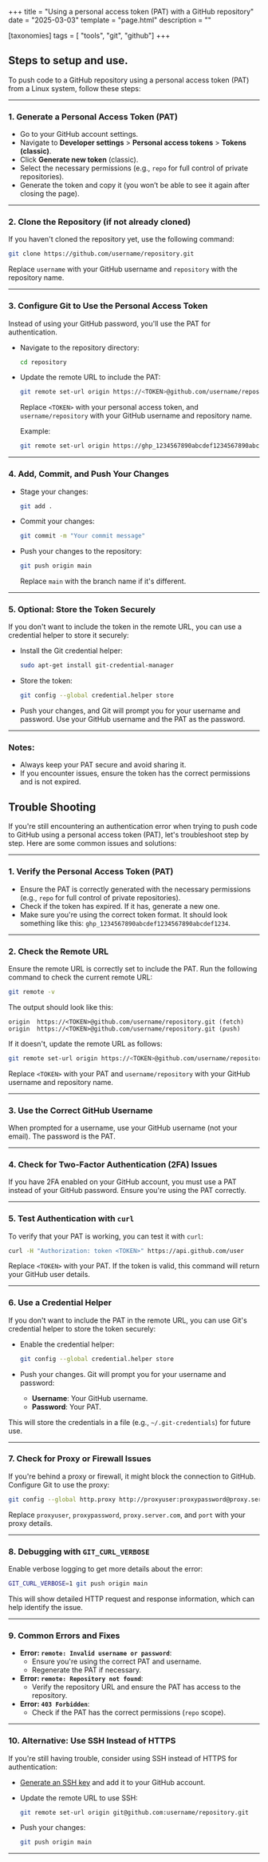 +++
title = "Using a personal access token (PAT) with a GitHub repository"
date = "2025-03-03"
template = "page.html"
description = ""

[taxonomies]
tags = [ "tools", "git", "github"]
+++ 

## Steps to setup and use.

To push code to a GitHub repository using a personal access token (PAT) from a Linux system, follow these steps:

---

### 1. **Generate a Personal Access Token (PAT)**
   - Go to your GitHub account settings.
   - Navigate to **Developer settings** > **Personal access tokens** > **Tokens (classic)**.
   - Click **Generate new token** (classic).
   - Select the necessary permissions (e.g., `repo` for full control of private repositories).
   - Generate the token and copy it (you won’t be able to see it again after closing the page).

---

### 2. **Clone the Repository (if not already cloned)**
   If you haven't cloned the repository yet, use the following command:

   ```bash
   git clone https://github.com/username/repository.git
   ```

   Replace `username` with your GitHub username and `repository` with the repository name.

---

### 3. **Configure Git to Use the Personal Access Token**
   Instead of using your GitHub password, you'll use the PAT for authentication.

   - Navigate to the repository directory:

     ```bash
     cd repository
     ```

   - Update the remote URL to include the PAT:

     ```bash
     git remote set-url origin https://<TOKEN>@github.com/username/repository.git
     ```

     Replace `<TOKEN>` with your personal access token, and `username/repository` with your GitHub username and repository name.

     Example:

     ```bash
     git remote set-url origin https://ghp_1234567890abcdef1234567890abcdef1234@github.com/username/repository.git
     ```

---

### 4. **Add, Commit, and Push Your Changes**
   - Stage your changes:

     ```bash
     git add .
     ```

   - Commit your changes:

     ```bash
     git commit -m "Your commit message"
     ```

   - Push your changes to the repository:

     ```bash
     git push origin main
     ```

     Replace `main` with the branch name if it's different.

---

### 5. **Optional: Store the Token Securely**
   If you don't want to include the token in the remote URL, you can use a credential helper to store it securely:

   - Install the Git credential helper:

     ```bash
     sudo apt-get install git-credential-manager
     ```

   - Store the token:

     ```bash
     git config --global credential.helper store
     ```

   - Push your changes, and Git will prompt you for your username and password. Use your GitHub username and the PAT as the password.

---

### Notes:
- Always keep your PAT secure and avoid sharing it.
- If you encounter issues, ensure the token has the correct permissions and is not expired.



## Trouble Shooting

If you're still encountering an authentication error when trying to push code to GitHub using a personal access token (PAT), let's troubleshoot step by step. Here are some common issues and solutions:

---

### 1. **Verify the Personal Access Token (PAT)**
   - Ensure the PAT is correctly generated with the necessary permissions (e.g., `repo` for full control of private repositories).
   - Check if the token has expired. If it has, generate a new one.
   - Make sure you're using the correct token format. It should look something like this: `ghp_1234567890abcdef1234567890abcdef1234`.

---

### 2. **Check the Remote URL**
   Ensure the remote URL is correctly set to include the PAT. Run the following command to check the current remote URL:

   ```bash
   git remote -v
   ```

   The output should look like this:

   ```
   origin  https://<TOKEN>@github.com/username/repository.git (fetch)
   origin  https://<TOKEN>@github.com/username/repository.git (push)
   ```

   If it doesn't, update the remote URL as follows:

   ```bash
   git remote set-url origin https://<TOKEN>@github.com/username/repository.git
   ```

   Replace `<TOKEN>` with your PAT and `username/repository` with your GitHub username and repository name.

---

### 3. **Use the Correct GitHub Username**
   When prompted for a username, use your GitHub username (not your email). The password is the PAT.

---

### 4. **Check for Two-Factor Authentication (2FA) Issues**
   If you have 2FA enabled on your GitHub account, you must use a PAT instead of your GitHub password. Ensure you're using the PAT correctly.

---

### 5. **Test Authentication with `curl`**
   To verify that your PAT is working, you can test it with `curl`:

   ```bash
   curl -H "Authorization: token <TOKEN>" https://api.github.com/user
   ```

   Replace `<TOKEN>` with your PAT. If the token is valid, this command will return your GitHub user details.

---

### 6. **Use a Credential Helper**
   If you don't want to include the PAT in the remote URL, you can use Git's credential helper to store the token securely:

   - Enable the credential helper:

     ```bash
     git config --global credential.helper store
     ```

   - Push your changes. Git will prompt you for your username and password:
     - **Username**: Your GitHub username.
     - **Password**: Your PAT.

   This will store the credentials in a file (e.g., `~/.git-credentials`) for future use.

---

### 7. **Check for Proxy or Firewall Issues**
   If you're behind a proxy or firewall, it might block the connection to GitHub. Configure Git to use the proxy:

   ```bash
   git config --global http.proxy http://proxyuser:proxypassword@proxy.server.com:port
   ```

   Replace `proxyuser`, `proxypassword`, `proxy.server.com`, and `port` with your proxy details.

---

### 8. **Debugging with `GIT_CURL_VERBOSE`**
   Enable verbose logging to get more details about the error:

   ```bash
   GIT_CURL_VERBOSE=1 git push origin main
   ```

   This will show detailed HTTP request and response information, which can help identify the issue.

---

### 9. **Common Errors and Fixes**
   - **Error: `remote: Invalid username or password`**:
     - Ensure you're using the correct PAT and username.
     - Regenerate the PAT if necessary.
   - **Error: `remote: Repository not found`**:
     - Verify the repository URL and ensure the PAT has access to the repository.
   - **Error: `403 Forbidden`**:
     - Check if the PAT has the correct permissions (`repo` scope).

---

### 10. **Alternative: Use SSH Instead of HTTPS**
   If you're still having trouble, consider using SSH instead of HTTPS for authentication:
   
   - [Generate an SSH key](https://docs.github.com/en/authentication/connecting-to-github-with-ssh/generating-a-new-ssh-key-and-adding-it-to-the-ssh-agent) and add it to your GitHub account.
   - Update the remote URL to use SSH:

     ```bash
     git remote set-url origin git@github.com:username/repository.git
     ```

   - Push your changes:

     ```bash
     git push origin main
     ```

---
